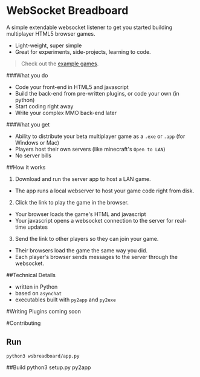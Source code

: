# WebSocket Breadboard

A simple extendable websocket listener to get you started building multiplayer HTML5 browser games.

- Light-weight, super simple
- Great for experiments, side-projects, learning to code.

> Check out the [example games](https://github.com/plefferts/ws-breadboard-examples).

###What you do
- Code your front-end in HTML5 and javascript
- Build the back-end from pre-written plugins, or code your own (in python)
- Start coding right away
- Write your complex MMO back-end later

###What you get
- Ability to distribute your beta multiplayer game as a `.exe` or `.app` (for Windows or Mac)
- Players host their own servers (like minecraft's `Open to LAN`)
- No server bills

##How it works
1. Download and run the server app to host a LAN game.
  - The app runs a local webserver to host your game code right from disk.
2. Click the link to play the game in the browser.
  - Your browser loads the game's HTML and javascript
  - Your javascript opens a websocket connection to the server for real-time updates
3. Send the link to other players so they can join your game.
  - Their browsers load the game the same way you did.
  - Each player's browser sends messages to the server through the websocket.

##Technical Details
- written in Python
- based on `asynchat`
- executables built with `py2app` and `py2exe`


#Writing Plugins
coming soon

#Contributing

## Run
    python3 wsbreadboard/app.py
##Build
    python3 setup.py py2app
